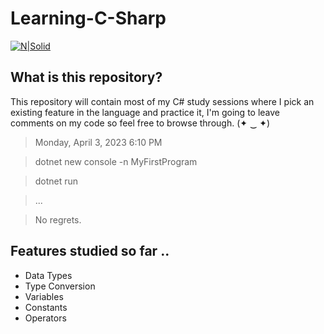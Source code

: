 # Learning-C-Sharp

[![N|Solid](https://i.pinimg.com/564x/6b/d3/73/6bd3730337ac26755a48de506698c310.jpg)](https://i.pinimg.com/564x/6b/d3/73/6bd3730337ac26755a48de506698c310.jpg)

## What is this repository?
This repository will contain most of my C# study sessions where I pick an existing feature in the language and practice it, I'm going to leave comments on my code so feel free to browse through. (✦ ‿ ✦)

> Monday, April 3, 2023 6:10 PM

> dotnet new console -n MyFirstProgram

> dotnet run 

> ...

> No regrets.
## Features studied so far ..

- Data Types
- Type Conversion
- Variables
- Constants
- Operators